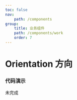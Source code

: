 ```yaml
---
toc: false
nav:
    path: /components
group:
    title: 业务组件
    path: /components/work
    order: 7
---
```


# Orientation 方向

### 代码演示

未完成
